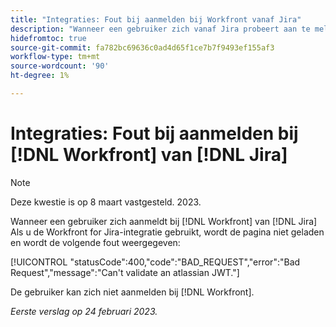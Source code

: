 ```yaml
---
title: "Integraties: Fout bij aanmelden bij Workfront vanaf Jira"
description: "Wanneer een gebruiker zich vanaf Jira probeert aan te melden bij Workfront met de integratie van Workfront for Jira, wordt de pagina niet geladen en ziet de gebruiker een fout."
hidefromtoc: true
source-git-commit: fa782bc69636c0ad4d65f1ce7b7f9493ef155af3
workflow-type: tm+mt
source-wordcount: '90'
ht-degree: 1%

---
```



# Integraties: Fout bij aanmelden bij [!DNL Workfront] van [!DNL Jira]

>[!NOTE]
>
>Deze kwestie is op 8 maart vastgesteld. 2023.

Wanneer een gebruiker zich aanmeldt bij [!DNL Workfront] van [!DNL Jira] Als u de Workfront for Jira-integratie gebruikt, wordt de pagina niet geladen en wordt de volgende fout weergegeven:

[!UICONTROL "statusCode":400,"code":"BAD_REQUEST","error":"Bad Request","message":"Can't validate an atlassian JWT."]

De gebruiker kan zich niet aanmelden bij [!DNL Workfront].

_Eerste verslag op 24 februari 2023._

